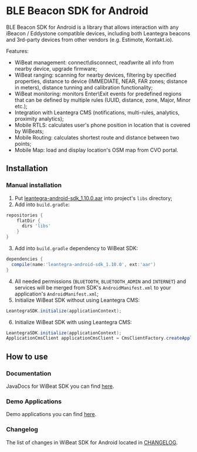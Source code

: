 # BLE Beacon SDK for Android #

BLE Beacon SDK for Android is a library that allows interaction with any iBeacon / Eddystone compatible devices, including both Leantegra beacons and 3rd-party devices from other vendors (e.g. Estimote, Kontakt.io).

Features:
- WiBeat management: connect\disconnect, read\write all info from nearby device, upgrade firmware;
- WiBeat ranging: scanning for nearby devices, filtering by specified properties, distance to device (IMMEDIATE, NEAR, FAR zones; distance in meters), distance tunning and calibration functionality;
- WiBeat monitoring: monitors Enter\Exit events for predefined regions that can be defined by multiple rules (UUID, distance, zone, Major, Minor etc.);
- Integration with Leantegra CMS (notifications, multi-rules, analytics, proximity analytics);
- Mobile RTLS: calculates user's phone position in location that is covered by WiBeats;
- Mobile Routing: calculates shortest route and distance between two points;
- Mobile Map: load and display location's OSM map from CVO portal.

## Installation

### Manual installation

1. Put [leantegra-android-sdk_1.10.0.aar](https://github.com/leantegra/AndroidWiBeatSDK/blob/master/WiBeatSDK/leantegra-android-sdk_1.10.0.aar) into project's `libs` directory;
2. Add into `build.gradle`:

  ```groovy
  repositories {
      flatDir {
        dirs 'libs'
      }
  }
```
3. Add into `build.gradle` dependency to WiBeat SDK:

  ```groovy
  dependencies {
    compile(name:'leantegra-android-sdk_1.10.0', ext:'aar')
  }
```
4. All needed permissions (`BLUETOOTH`, `BLUETOOTH_ADMIN` and `INTERNET`) and services will be merged from SDK's `AndroidManifest.xml` to your application's `AndroidManifest.xml`;
5. Initialize WiBeat SDK without using Leantegra CMS:

  ```java
  LeantegraSDK.initialize(applicationContext);
  ```
6. Initialize WiBeat SDK with using Leantegra CMS:

  ```java
  LeantegraSDK.initialize(applicationContext);
  ApplicationCmsClient applicationCmsClient = CmsClientFactory.createApplicationCmsClient(applicationContext);
  ```

## How to use

### Documentation

JavaDocs for WiBeat SDK you can find [here](http://leantegra.github.io/AndroidWiBeatSDK/JavaDocs/).

### Demo Applications

Demo applications you can find [here](https://github.com/leantegra/AndroidWiBeatSDK/tree/master/Demos).

### Changelog

The list of changes in WiBeat SDK for Android located in [CHANGELOG](https://github.com/leantegra/AndroidWiBeatSDK/blob/master/CHANGELOG.md).
